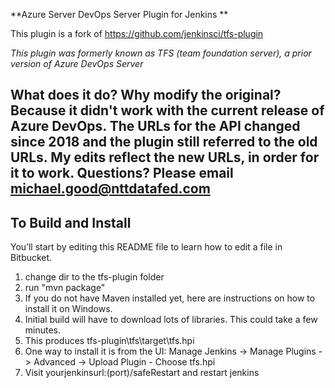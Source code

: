 **Azure Server DevOps Server Plugin for Jenkins **

This plugin is a fork of https://github.com/jenkinsci/tfs-plugin

*This plugin was formerly known as TFS (team foundation server), a prior version of Azure DevOps Server*

What does it do? Why modify the original? Because it didn't work with the current release of Azure DevOps. The URLs for the API changed since 2018 and 
the plugin still referred to the old URLs. My edits reflect the new URLs, in order for it to work. Questions? Please email michael.good@nttdatafed.com
---

## To Build and Install

You’ll start by editing this README file to learn how to edit a file in Bitbucket.

1. change dir to the tfs-plugin folder
2. run "mvn package"
3. If you do not have Maven installed yet, here are instructions on how to install it on Windows.
4. Initial build will have to download lots of libraries. This could take a few minutes.
5. This produces tfs-plugin\tfs\target\tfs.hpi
6. One way to install it is from the UI: Manage Jenkins -> Manage Plugins -> Advanced -> Upload Plugin - Choose tfs.hpi
7. Visit yourjenkinsurl:(port)/safeRestart and restart jenkins 

